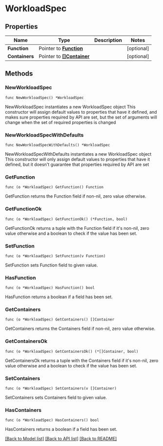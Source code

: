 # WorkloadSpec

## Properties

Name | Type | Description | Notes
------------ | ------------- | ------------- | -------------
**Function** | Pointer to [**Function**](Function.md) |  | [optional] 
**Containers** | Pointer to [**[]Container**](Container.md) |  | [optional] 

## Methods

### NewWorkloadSpec

`func NewWorkloadSpec() *WorkloadSpec`

NewWorkloadSpec instantiates a new WorkloadSpec object
This constructor will assign default values to properties that have it defined,
and makes sure properties required by API are set, but the set of arguments
will change when the set of required properties is changed

### NewWorkloadSpecWithDefaults

`func NewWorkloadSpecWithDefaults() *WorkloadSpec`

NewWorkloadSpecWithDefaults instantiates a new WorkloadSpec object
This constructor will only assign default values to properties that have it defined,
but it doesn't guarantee that properties required by API are set

### GetFunction

`func (o *WorkloadSpec) GetFunction() Function`

GetFunction returns the Function field if non-nil, zero value otherwise.

### GetFunctionOk

`func (o *WorkloadSpec) GetFunctionOk() (*Function, bool)`

GetFunctionOk returns a tuple with the Function field if it's non-nil, zero value otherwise
and a boolean to check if the value has been set.

### SetFunction

`func (o *WorkloadSpec) SetFunction(v Function)`

SetFunction sets Function field to given value.

### HasFunction

`func (o *WorkloadSpec) HasFunction() bool`

HasFunction returns a boolean if a field has been set.

### GetContainers

`func (o *WorkloadSpec) GetContainers() []Container`

GetContainers returns the Containers field if non-nil, zero value otherwise.

### GetContainersOk

`func (o *WorkloadSpec) GetContainersOk() (*[]Container, bool)`

GetContainersOk returns a tuple with the Containers field if it's non-nil, zero value otherwise
and a boolean to check if the value has been set.

### SetContainers

`func (o *WorkloadSpec) SetContainers(v []Container)`

SetContainers sets Containers field to given value.

### HasContainers

`func (o *WorkloadSpec) HasContainers() bool`

HasContainers returns a boolean if a field has been set.


[[Back to Model list]](../README.md#documentation-for-models) [[Back to API list]](../README.md#documentation-for-api-endpoints) [[Back to README]](../README.md)


